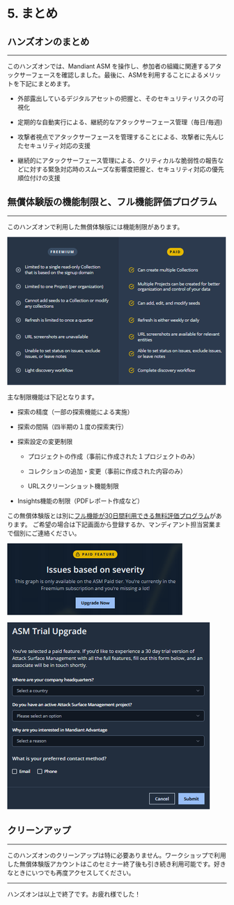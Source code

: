 # 5. まとめ

## ハンズオンのまとめ

---

このハンズオンでは、Mandiant ASM を操作し、参加者の組織に関連するアタックサーフェースを確認しました。最後に、ASMを利用することによるメリットを下記にまとめます。

- 外部露出しているデジタルアセットの把握と、そのセキュリティリスクの可視化

- 定期的な自動実行による、継続的なアタックサーフェース管理（毎日/毎週)

- 攻撃者視点でアタックサーフェースを管理することによる、攻撃者に先んじたセキュリティ対応の支援

- 継続的にアタックサーフェース管理による、クリティカルな脆弱性の報告などに対する緊急対応時のスムーズな影響度把握と、セキュリティ対応の優先順位付けの支援

## 

## 無償体験版の機能制限と、フル機能評価プログラム

---

このハンズオンで利用した無償体験版には機能制限があります。

![](images/2022-08-09-18-03-22-image.png) 

主な制限機能は下記となります。

- 探索の精度（一部の探索機能による実施）

- 探索の間隔（四半期の１度の探索実行）

- 探索設定の変更制限
  
  - プロジェクトの作成（事前に作成された１プロジェクトのみ）
  
  - コレクションの追加・変更（事前に作成された内容のみ）
  
  - URLスクリーンショット機能制限

- Insights機能の制限（PDFレポート作成など）

この無償体験版とは別に<u>フル機能が30日間利用できる無料評価プログラム</u>があります。  ご希望の場合は下記画面から登録するか、マンディアント担当営業まで個別にご連絡ください。

![](images/2022-08-09-23-37-41-image.png)

![](images/2022-08-09-23-38-10-image.png)

## クリーンアップ

---

このハンズオンのクリーンアップは特に必要ありません。ワークショップで利用した無償体験版アカウントはこのセミナー終了後も引き続き利用可能です。好きなときにいつでも再度アクセスしてください。

---

ハンズオンは以上で終了です。お疲れ様でした！
